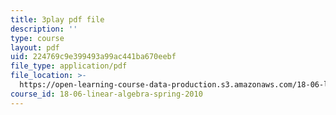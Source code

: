 ```yaml
---
title: 3play pdf file
description: ''
type: course
layout: pdf
uid: 224769c9e399493a99ac441ba670eebf
file_type: application/pdf
file_location: >-
  https://open-learning-course-data-production.s3.amazonaws.com/18-06-linear-algebra-spring-2010/224769c9e399493a99ac441ba670eebf_9Q1q7s1jTzU.pdf
course_id: 18-06-linear-algebra-spring-2010
---
```

